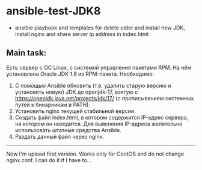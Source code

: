 # ansible-test-JDK8
- ansible playbook and templates for delete older and install new JDK, install nginx and share server ip address in index.html

Main task: 
---------------------------------
Есть сервер с ОС Linux, с системой управления пакетами RPM.
На нём установлена Oracle JDK 1.8 из RPM-пакета.
Необходимо:
1) С помощью Ansible обновить (т.е. удалить старую версию и установить новую) JDK до openjdk-17, взятую с https://openjdk.java.net/projects/jdk/17/ (с прописыванием системных путей к бинарникам в PATH).
2) Установить nginx текущей стабильной версии.
3) Создать файл index.html, в котором содержится IP-адрес сервера, на котором он находится. Для выяснения IP-адреса желательно использовать штатные средства Ansible.
4) Раздать данный файл через nginx.
----------------------------------


Now I'm upload first version. Works only for CentOS and do not change nginx.conf. I can do it if I have to...
